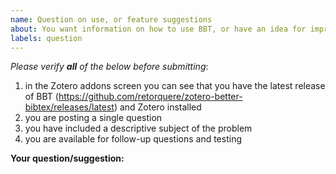 ```yaml
---
name: Question on use, or feature suggestions
about: You want information on how to use BBT, or have an idea for improvement
labels: question
---
```


*Please verify **all** of the below before submitting*:

1. in the Zotero addons screen you can see that you have the latest release of BBT (https://github.com/retorquere/zotero-better-bibtex/releases/latest) and Zotero installed
1. you are posting a single question
1. you have included a descriptive subject of the problem
1. you are available for follow-up questions and testing

**Your question/suggestion:**

